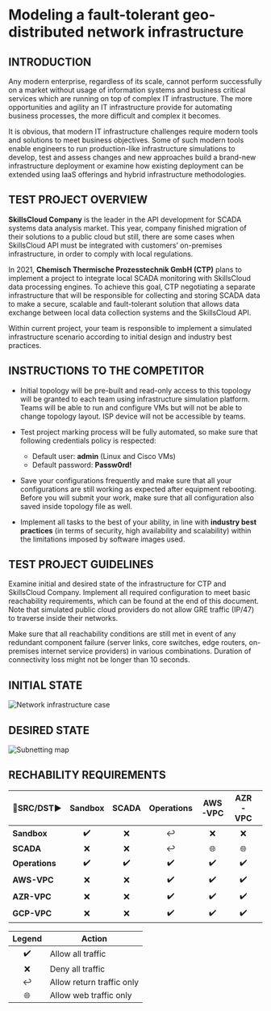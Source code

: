 # Modeling a fault-tolerant geo-distributed network infrastructure

## INTRODUCTION
Any modern enterprise, regardless of its scale, cannot perform successfully on a market without usage of information systems and business critical services which are running on top of complex IT infrastructure. The more opportunities and agility an IT infrastructure provide for automating business processes, the more difficult and complex it becomes.

It is obvious, that modern IT infrastructure challenges require modern tools and solutions to meet business objectives. Some of such modern tools enable engineers to run production-like infrastructure simulations to develop, test and assess changes and new approaches build a brand-new infrastructure deployment or examine how existing deployment can be extended using IaaS offerings and hybrid infrastructure methodologies.

## TEST PROJECT OVERVIEW
**SkillsCloud Company** is the leader in the API development for SCADA systems data analysis market. This year, company finished migration of their solutions to a public cloud but still, there are some cases when SkillsCloud API must be integrated with customers’ on-premises infrastructure, in order to comply with local regulations.

In 2021, **Chemisch Thermische Prozesstechnik GmbH (CTP)** plans to implement a project to integrate local SCADA monitoring with SkillsCloud data processing engines. To achieve this goal, CTP negotiating a separate infrastructure that will be responsible for collecting and storing SCADA data to make a secure, scalable and fault-tolerant solution that allows data exchange between local data collection systems and the SkillsCloud API.

Within current project, your team is responsible to implement a simulated infrastructure scenario according to initial design and industry best practices.

## INSTRUCTIONS TO THE COMPETITOR
*	Initial topology will be pre-built and read-only access to this topology will be granted to each team using infrastructure simulation platform. Teams will be able to run and configure VMs but will not be able to change topology layout. ISP device will not be accessible by teams.

*	Test project marking process will be fully automated, so make sure that following credentials policy is respected:
    * Default user: **admin** (Linux and Cisco VMs)
    * Default password: **Passw0rd!**

*	Save your configurations frequently and make sure that all your configurations are still working as expected after equipment rebooting. Before you will submit your work, make sure that all configuration also saved inside topology file as well.

*	Implement all tasks to the best of your ability, in line with **industry best practices** (in terms of security, high availability and scalability) within the limitations imposed by software images used.


## TEST PROJECT GUIDELINES
Examine initial and desired state of the infrastructure for CTP and SkillsCloud Company. Implement all required configuration to meet basic reachability requirements, which can be found at the end of this document. Note that simulated public cloud providers do not allow GRE traffic (IP/47) to traverse inside their networks.

Make sure that all reachability conditions are still met in event of any redundant component failure (server links, core switches, edge routers, on-premises internet service providers) in various combinations.  Duration of connectivity loss might not be longer than 10 seconds. 

## INITIAL STATE
![Network infrastructure case](diagrams/initial_state.png)

## DESIRED STATE
![Subnetting map](diagrams/desired_state.png)

## RECHABILITY REQUIREMENTS

|:arrow_down_small:SRC/DST:arrow_forward:|Sandbox|SCADA|Operations|AWS-VPC|AZR-VPC|GCP-VPC|Cloudflare|
|----------|:-----:|:---:|:--------:|:-----:|:-----:|:-----:|:-----:|
|**Sandbox**   |:heavy_check_mark:|:x:|:leftwards_arrow_with_hook:|:x:|:x:|:x:|:globe_with_meridians:|
|**SCADA**     |:x:|:x:|:leftwards_arrow_with_hook:|:globe_with_meridians:|:globe_with_meridians:|:globe_with_meridians:|:x:|
|**Operations**|:heavy_check_mark:|:heavy_check_mark:|:heavy_check_mark:|:heavy_check_mark:|:heavy_check_mark:|:heavy_check_mark:|:heavy_check_mark:|
|**AWS-VPC**   |:x:|:x:|:heavy_check_mark:|:heavy_check_mark:|:heavy_check_mark:|:heavy_check_mark:|:globe_with_meridians:|
|**AZR-VPC**   |:x:|:x:|:heavy_check_mark:|:heavy_check_mark:|:heavy_check_mark:|:heavy_check_mark:|:globe_with_meridians:|
|**GCP-VPC**   |:x:|:x:|:heavy_check_mark:|:heavy_check_mark:|:heavy_check_mark:|:heavy_check_mark:|:globe_with_meridians:|

|Legend|Action|
|:---:|-----|
|:heavy_check_mark:|Allow all traffic|
|:x:|Deny all traffic|
|:leftwards_arrow_with_hook:|Allow return traffic only|
|:globe_with_meridians:|Allow web traffic only|
